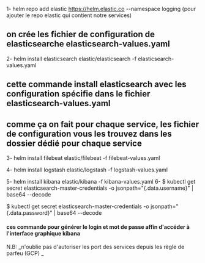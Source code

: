 1- helm repo add elastic https://helm.elastic.co --namespace logging   (pour ajouter le repo elastic qui contient notre services)
  ## on crée les fichier de configuration de elasticsearche elasticsearch-values.yaml
2- helm install elasticsearch elastic/elasticsearch -f elasticsearch-values.yaml
  ## cette commande install elasticsearch avec les configuration spécifie dans le fichier elasticsearch-values.yaml

  ## comme ça on fait pour chaque service, les fichier de configuration vous les trouvez dans les dossier dédié pour chaque service  
3- helm install filebeat elastic/filebeat -f filebeat-values.yaml

4- helm install logstash elastic/logstash -f logstash-values.yaml

5- helm install kibana elastic/kibana -f kibana-values.yaml
6- $ kubectl get secret elasticsearch-master-credentials -o jsonpath="{.data.username}" | base64 --decode

$ kubectl get secret elasticsearch-master-credentials -o jsonpath="{.data.password}" | base64 --decode
#### ces commande pour générer le login et mot de passe affin d'accéder à l'interface graphique kibana
N.B:
_n'oublie pas d'autoriser les port des services depuis les règle de parfeu (GCP) _
 
